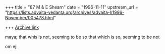 +++
title = "87 M & E Shearn"
date = "1996-11-11"
upstream_url = "https://lists.advaita-vedanta.org/archives/advaita-l/1996-November/005478.html"

+++
[Archive link](https://lists.advaita-vedanta.org/archives/advaita-l/1996-November/005478.html)

maya; that whis is not, seeming to be so
      that which is so, seeming to be not


om
ej

